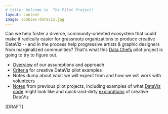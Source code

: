 ```yaml
---
# title: Welcome to  The Pilot Project!
layout: content
image: cookies-dataviz.jpg
---
```


Can we help foster a diverse, community-oriented ecosystem that could make it radically easier for grassroots organizations to produce creative DataViz -- and in the process  help progressive artists & graphic designers from marginalized communities?  That's what this [Data Chefs](https://datachefs.org) pilot project is going to try to figure out.
- [Overview](pages/overview.html) of our assumptions and approach 
- [Criteria](pages/pilot-criteria.html) for creative DataViz pilot examples
- Notes dump about what we will expect from and how we will work with [volunteers](pages/volunteers.html)
- [Notes](pages/old-notes.html) from previous pilot projects, including examples of what  [DataViz code](code-examples.html) might look like and quick-and-dirty [explorations](old-dataviz-examples.html) of creative DataViz

[DRAFT]